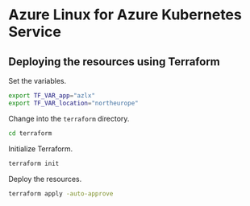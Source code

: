 # Azure Linux for Azure Kubernetes Service

## Deploying the resources using Terraform

Set the variables.

```bash
export TF_VAR_app="azlx"
export TF_VAR_location="northeurope"
```

Change into the `terraform` directory.

```bash
cd terraform
```

Initialize Terraform.

```bash
terraform init
```

Deploy the resources.

```bash
terraform apply -auto-approve
```
